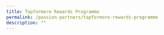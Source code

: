```yaml
---
title: Tapformore Rewards Programme
permalink: /passion-partners/tapformore-rewards-programme
description: ""
---
```

